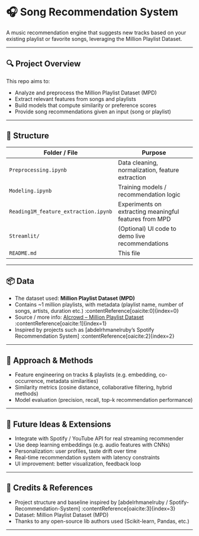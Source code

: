 # 🎧 Song Recommendation System

A music recommendation engine that suggests new tracks based on your existing playlist or favorite songs, leveraging the Million Playlist Dataset.

---

## 🔍 Project Overview

This repo aims to:

- Analyze and preprocess the Million Playlist Dataset (MPD)
- Extract relevant features from songs and playlists
- Build models that compute similarity or preference scores
- Provide song recommendations given an input (song or playlist)

---

## 📂 Structure

| Folder / File | Purpose |
|---|---|
| `Preprocessing.ipynb` | Data cleaning, normalization, feature extraction |
| `Modeling.ipynb` | Training models / recommendation logic |
| `Reading1M_feature_extraction.ipynb` | Experiments on extracting meaningful features from MPD |
| `Streamlit/` | (Optional) UI code to demo live recommendations |
| `README.md` | This file |

---

## 📦 Data

- The dataset used: **Million Playlist Dataset (MPD)**  
- Contains ~1 million playlists, with metadata (playlist name, number of songs, artists, duration etc.) :contentReference[oaicite:0]{index=0}  
- Source / more info: [AIcrowd – Million Playlist Dataset](https://www.aicrowd.com) :contentReference[oaicite:1]{index=1}  
- Inspired by projects such as [abdelrhmanelruby’s Spotify Recommendation System] :contentReference[oaicite:2]{index=2}

---

## 🔧 Approach & Methods

- Feature engineering on tracks & playlists (e.g. embedding, co-occurrence, metadata similarities)
- Similarity metrics (cosine distance, collaborative filtering, hybrid methods)
- Model evaluation (precision, recall, top-k recommendation performance)

---

## 🚀 Future Ideas & Extensions

- Integrate with Spotify / YouTube API for real streaming recommender
- Use deep learning embeddings (e.g. audio features with CNNs)
- Personalization: user profiles, taste drift over time
- Real-time recommendation system with latency constraints
- UI improvement: better visualization, feedback loop

---

## 🧾 Credits & References

- Project structure and baseline inspired by [abdelrhmanelruby / Spotify-Recommendation-System] :contentReference[oaicite:3]{index=3}  
- Dataset: Million Playlist Dataset (MPD)  
- Thanks to any open-source lib authors used (Scikit-learn, Pandas, etc.)

---
